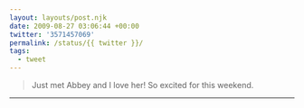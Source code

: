 ```yaml
---
layout: layouts/post.njk
date: 2009-08-27 03:06:44 +00:00
twitter: '3571457069'
permalink: /status/{{ twitter }}/
tags: 
  - tweet
---
```


> Just met Abbey and I love her! So excited for this weekend.

---
